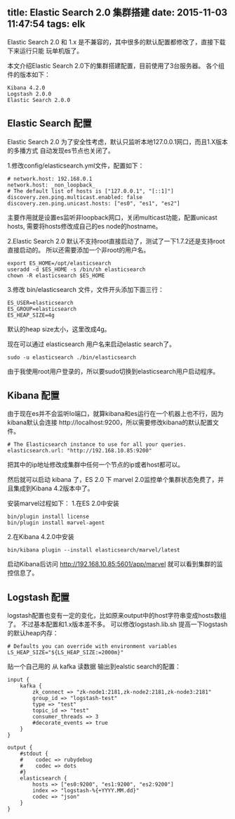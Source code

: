 title: Elastic Search 2.0 集群搭建
date: 2015-11-03 11:47:54
tags: elk
---

Elastic Search 2.0 和 1.x 是不兼容的，其中很多的默认配置都修改了，直接下载下来运行只能
玩单机版了。

本文介绍Elastic Search 2.0下的集群搭建配置，目前使用了3台服务器。
各个组件的版本如下：
```
Kibana 4.2.0
Logstash 2.0.0
Elastic Search 2.0.0
```
<!-- more -->
## Elastic Search 配置
Elastic Search 2.0 为了安全性考虑，默认只监听本地127.0.0.1网口，而且1.X版本的多播方式
自动发现es节点也关闭了。

1.修改config/elasticsearch.yml文件，配置如下：
```
# network.host: 192.168.0.1
network.host: _non_loopback_
# The default list of hosts is ["127.0.0.1", "[::1]"]
discovery.zen.ping.multicast.enabled: false
discovery.zen.ping.unicast.hosts: ["es0", "es1", "es2"]
```
主要作用就是设置es监听非loopback网口，关闭multicast功能，配置unicast hosts, 需要将hosts修改成自己的es node的hostname。

2.Elastic Search 2.0 默认不支持root直接启动了，测试了一下1.7.2还是支持root直接启动的。
所以还需要添加一个非root的用户名。

```
export ES_HOME=/opt/elasticsearch
useradd -d $ES_HOME -s /bin/sh elasticsearch
chown -R elasticsearch $ES_HOME
```

3.修改 bin/elasticsearch 文件，文件开头添加下面三行：
```
ES_USER=elasticsearch
ES_GROUP=elasticsearch
ES_HEAP_SIZE=4g
```
默认的heap size太小，这里改成4g。

现在可以通过 elasticsearch 用户名来启动elastic search了。
```
sudo -u elasticsearch ./bin/elasticsearch
```
由于我使用root用户登录的，所以要sudo切换到elasticsearch用户启动程序。


## Kibana 配置

由于现在es并不会监听lo端口，就算kibana和es运行在一个机器上也不行，因为kibana默认会连接
http://localhost:9200，所以需要修改kibana的默认配置文件。

```
# The Elasticsearch instance to use for all your queries.
elasticsearch.url: "http://192.168.10.85:9200"
```
把其中的ip地址修改成集群中任何一个节点的ip或者host都可以。

然后就可以启动 kibana 了，ES 2.0 下 marvel 2.0监控单个集群状态免费了，并且集成到Kibana 4.2版本中了。

安装marvel过程如下：
1.在ES 2.0中安装
```
bin/plugin install license
bin/plugin install marvel-agent
```
2.在Kibana 4.2.0中安装
```
bin/kibana plugin --install elasticsearch/marvel/latest
```
启动Kibana后访问 http://192.168.10.85:5601/app/marvel 就可以看到集群的监控信息了。

## Logstash 配置

logstash配置也变有一定的变化，比如原来output中的host字符串变成hosts数组了。
不过基本配置和1.x版本差不多。
可以修改logstash.lib.sh 提高一下logstash的默认heap内存：

```
# Defaults you can override with environment variables
LS_HEAP_SIZE="${LS_HEAP_SIZE:=2000m}"
```

贴一个自己用的 从 kafka 读数据 输出到ealstic search的配置：
```
input {
    kafka {
        zk_connect => "zk-node1:2181,zk-node2:2181,zk-node3:2181"
        group_id => "logstash-test"
        type => "test"
        topic_id => "test"
        consumer_threads => 3
        #decorate_events => true
    }
}

output {
    #stdout {
    #    codec => rubydebug
    #    codec => dots
    #}
    elasticsearch {
        hosts => ["es0:9200", "es1:9200", "es2:9200"]
        index => "logstash-%{+YYYY.MM.dd}"
        codec => "json"
    }
}
```
